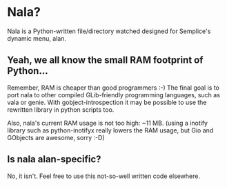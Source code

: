 Nala?
=====

Nala is a Python-written file/directory watched designed for Semplice's
dynamic menu, alan.

Yeah, we all know the small RAM footprint of Python...
------------------------------------------------------

Remember, RAM is cheaper than good programmers :-)
The final goal is to port nala to other compiled GLib-friendly programming
languages, such as vala or genie.
With gobject-introspection it may be possible to use the rewritten
library in python scripts too.

Also, nala's current RAM usage is not too high: ~11 MB.
(using a inotify library such as python-inotifyx really lowers the
RAM usage, but Gio and GObjects are awesome, sorry :-D)

Is nala alan-specific?
----------------------

No, it isn't. Feel free to use this not-so-well written code elsewhere.
